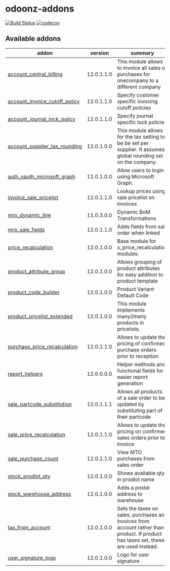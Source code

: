 # odoonz-addons
[![Build Status](https://travis-ci.org/odoonz/odoonz-addons.svg?branch=12.0)](https://travis-ci.org/odoonz/odoonz-addons?branch=11.0)
[![codecov](https://codecov.io/gh/odoonz/odoonz-addons/branch/12.0/graph/badge.svg)](https://codecov.io/gh/odoonz/odoonz-addons/branch/11.0)

[//]: # (addons)

Available addons
----------------
addon | version | summary
--- | --- | ---
[account_central_billing](account_central_billing/) | 12.0.1.1.0 | This module allows to invoice all sales or purchases for onecompany to a different company
[account_invoice_cutoff_policy](account_invoice_cutoff_policy/) | 12.0.1.1.0 | Specify customer specific invocing cutoff policies
[account_journal_lock_policy](account_journal_lock_policy/) | 12.0.1.1.0 | Specify journal specific lock policies
[account_supplier_tax_rounding](account_supplier_tax_rounding/) | 12.0.1.0.0 | This module allows for the tax setting to be be set per supplier. It assumes global rounding set on the company.
[auth_oauth_microsoft_graph](auth_oauth_microsoft_graph/) | 11.0.1.0.0 | Allow users to login using Microsoft Graph.
[invoice_sale_pricelist](invoice_sale_pricelist/) | 12.0.1.1.0 | Lookup prices using sale pricelist on invoices
[mrp_dynamic_line](mrp_dynamic_line/) | 11.0.3.0.0 | Dynamic BoM Transformations
[mrp_sale_fields](mrp_sale_fields/) | 12.0.1.1.0 | Adds fields from sale order when linked
[price_recalculation](price_recalculation/) | 12.0.1.0.0 | Base module for x_price_recalculation modules.
[product_attribute_group](product_attribute_group/) | 12.0.1.0.0 | Allows grouping of product attributes for easy addition to a product template
[product_code_builder](product_code_builder/) | 12.0.1.0.0 | Product Variant Default Code
[product_pricelist_extended](product_pricelist_extended/) | 12.0.1.0.0 | This module implements many2many products in pricelists.
[purchase_price_recalculation](purchase_price_recalculation/) | 12.0.1.1.0 | Allows to update the pricing of confirmed purchase orders prior to reception
[report_helpers](report_helpers/) | 12.0.0.0.0 | Helper methods and functional fields for easier report generation
[sale_partcode_substitution](sale_partcode_substitution/) | 12.0.1.1.1 | Allows all products of a sale order to be updated by substituting part of their partcode
[sale_price_recalculation](sale_price_recalculation/) | 12.0.1.1.0 | Allows to update the pricing on confirmed sales orders prior to invoice
[sale_purchase_count](sale_purchase_count/) | 12.0.1.1.0 | View MTO purchases from sales order
[stock_prodlot_qty](stock_prodlot_qty/) | 12.0.1.0.0 | Shows available qty in prodlot name
[stock_warehouse_address](stock_warehouse_address/) | 12.0.1.0.0 | Adds a postal address to warehouse
[tax_from_account](tax_from_account/) | 12.0.1.0.0 | Sets the taxes on sales, purchases and invoices from account rather than product. If product has taxes set, these are used instead.
[user_signature_logo](user_signature_logo/) | 12.0.1.0.0 | Logo for user signature

[//]: # (end addons)
